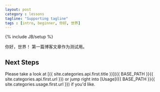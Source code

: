 ```yaml
---
layout: post
category : lessons
tagline: "Supporting tagline"
tags : [intro, beginner, 你好, 世界]
---
```

{% include JB/setup %}

你好，世界！
第一篇博客文章作为测试用。

## Next Steps

Please take a look at [{{ site.categories.api.first.title }}]({{ BASE_PATH }}{{ site.categories.api.first.url }}) 
or jump right into [Usage]({{ BASE_PATH }}{{ site.categories.usage.first.url }}) if you'd like.